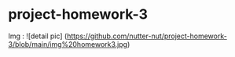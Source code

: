 # project-homework-3

Img : ![detail pic] (https://github.com/nutter-nut/project-homework-3/blob/main/img%20homework3.jpg)
